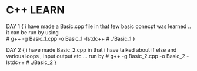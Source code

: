 # C++ LEARN

DAY 1 {
i have made a Basic.cpp file in that few basic conecpt was learned ..
it can be run by using   
                     # g++ -g Basic_1.cpp -o Basic_1 -lstdc++
                     # ./Basic_1
}

DAY 2 {
i have made Basic_2.cpp in that i have talked about if else and various loops , input output etc ... 
run by 
                      #  g++ -g Basic_2.cpp -o Basic_2 -lstdc++
                      #  ./Basic_2
}
